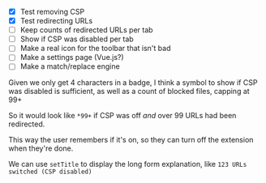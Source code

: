- [x] Test removing CSP
- [x] Test redirecting URLs
- [ ] Keep counts of redirected URLs per tab
- [ ] Show if CSP was disabled per tab
- [ ] Make a real icon for the toolbar that isn't bad
- [ ] Make a settings page (Vue.js?)
- [ ] Make a match/replace engine

Given we only get 4 characters in a badge, I think a symbol to show if CSP was disabled is sufficient, as well as a count of blocked files, capping at 99+

So it would look like `*99+` if CSP was off _and_ over 99 URLs had been redirected.

This way the user remembers if it's on, so they can turn off the extension when they're done.

We can use `setTitle` to display the long form explanation, like `123 URLs switched (CSP disabled)`

